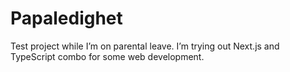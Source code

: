 # Papaledighet
Test project while I’m on parental leave. I’m trying out Next.js and TypeScript combo for some web development.
